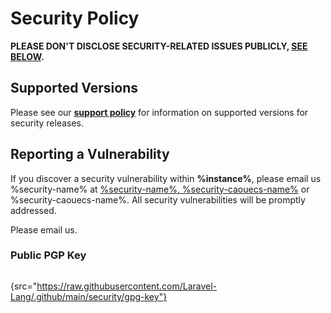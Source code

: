# Security Policy

**PLEASE DON'T DISCLOSE SECURITY-RELATED ISSUES PUBLICLY, [SEE BELOW](#reporting-a-vulnerability).**

## Supported Versions

Please see our [**support policy**](release-notes.md#support-policy) for information on supported versions for security
releases.

## Reporting a Vulnerability

If you discover a security vulnerability within **%instance%**, please email us %security-name%
at <a href="mailto:%security-email%;%security-caouecs-email%">%security-name%, %security-caouecs-name%</a>
or %security-caouecs-name%.
All security vulnerabilities will be promptly addressed.

Please email us.

### Public PGP Key

```text
```

{src="https://raw.githubusercontent.com/Laravel-Lang/.github/main/security/gpg-key"}
